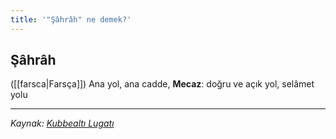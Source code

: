 ```yaml
---
title: '"Şâhrâh" ne demek?'
---
```


## Şâhrâh
([[farsca|Farsça]]) Ana yol, ana cadde, **Mecaz**: doğru ve açık yol, selâmet yolu

---
*Kaynak: [Kubbealtı Lugatı](https://www.lugatim.com/s/sahrah)*